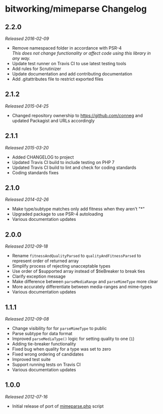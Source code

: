 # bitworking/mimeparse Changelog

## 2.2.0

_Released 2016-02-09_

* Remove namespaced folder in accordance with PSR-4  
_This does not change functionality or affect code using this library in any way._
* Update test runner on Travis CI to use latest testing tools
* Add rules for Scrutinizer
* Update documentation and add contributing documentation
* Add .gitattributes file to restrict exported files

## 2.1.2

_Released 2015-04-25_

* Changed repository ownership to <https://github.com/conneg> and updated Packagist and URLs accordingly

## 2.1.1

_Released 2015-03-20_

* Added CHANGELOG to project
* Updated Travis CI build to include testing on PHP 7
* Updated Travis CI build to lint and check for coding standards
* Coding standards fixes

## 2.1.0

_Released 2014-02-26_

* Make type/subtype matches only add fitness when they aren't "*"
* Upgraded package to use PSR-4 autoloading
* Various documentation updates

## 2.0.0

_Released 2012-09-18_

* Rename `fitnessAndQualityParsed` to `qualityAndFitnessParsed` to represent order of returned array
* Simplify process of rejecting unacceptable types
* Use order of $supported array instead of $tieBreaker to break ties
* Clarify exception message
* Make difference between `parseMediaRange` and `parseMimeType` more clear
* More accurately differentiate between media-ranges and mime-types
* Various documentation updates

## 1.1.1

_Released 2012-09-08_

* Change visibility for for `parseMimeType` to public
* Parse subtype for data format
* Improved `parseMediaType()` logic for setting quality to one (`1`)
* Adding tie-breaker functionality
* Fixed bug when quality for a type was set to zero
* Fixed wrong ordering of candidates
* Improved test suite
* Support running tests on Travis CI
* Various documentation updates

## 1.0.0

_Released 2012-07-16_

* Initial release of port of [mimeparse.php](https://code.google.com/p/mimeparse/source/browse/trunk/mimeparse.php?r=23) script
